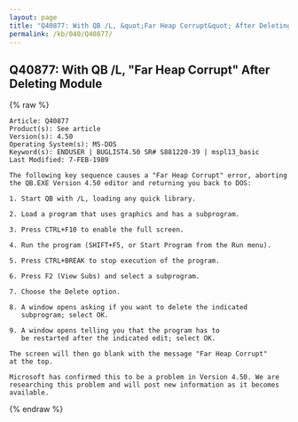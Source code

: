 ```yaml
---
layout: page
title: "Q40877: With QB /L, &quot;Far Heap Corrupt&quot; After Deleting Module"
permalink: /kb/040/Q40877/
---
```


## Q40877: With QB /L, &quot;Far Heap Corrupt&quot; After Deleting Module

{% raw %}

	Article: Q40877
	Product(s): See article
	Version(s): 4.50
	Operating System(s): MS-DOS
	Keyword(s): ENDUSER | BUGLIST4.50 SR# S881220-39 | mspl13_basic
	Last Modified: 7-FEB-1989
	
	The following key sequence causes a "Far Heap Corrupt" error, aborting
	the QB.EXE Version 4.50 editor and returning you back to DOS:
	
	1. Start QB with /L, loading any quick library.
	
	2. Load a program that uses graphics and has a subprogram.
	
	3. Press CTRL+F10 to enable the full screen.
	
	4. Run the program (SHIFT+F5, or Start Program from the Run menu).
	
	5. Press CTRL+BREAK to stop execution of the program.
	
	6. Press F2 (View Subs) and select a subprogram.
	
	7. Choose the Delete option.
	
	8. A window opens asking if you want to delete the indicated
	   subprogram; select OK.
	
	9. A window opens telling you that the program has to
	   be restarted after the indicated edit; select OK.
	
	The screen will then go blank with the message "Far Heap Corrupt"
	at the top.
	
	Microsoft has confirmed this to be a problem in Version 4.50. We are
	researching this problem and will post new information as it becomes
	available.

{% endraw %}
